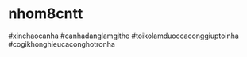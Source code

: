 # nhom8cntt 
#xinchaocanha
#canhadanglamgithe
#toikolamduoccaconggiuptoinha
#cogikhonghieucaconghotronha
